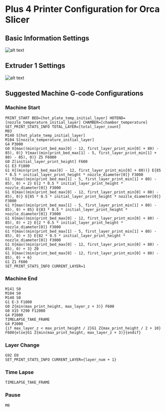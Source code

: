 # Plus 4 Printer Configuration for Orca Slicer

## Basic Information Settings

![alt text](https://github.com/stew675/qidi-plus4-extras/blob/main/content/orca-slicer-settings/Plus4_Printer_Config/Basic_Information.png "Basic Information")

## Extruder 1 Settings

![alt text](https://github.com/stew675/qidi-plus4-extras/blob/main/content/orca-slicer-settings/Plus4_Printer_Config/Extruder.png "Extruder 1 Settings")

## Suggested Machine G-code Configurations

### Machine Start
```
PRINT_START BED=[hot_plate_temp_initial_layer] HOTEND=[nozzle_temperature_initial_layer] CHAMBER=[chamber_temperature]
SET_PRINT_STATS_INFO TOTAL_LAYER=[total_layer_count]
M83
M140 S[hot_plate_temp_initial_layer]
M104 S[nozzle_temperature_initial_layer]
G4 P3000
G0 X{max((min(print_bed_max[0] - 12, first_layer_print_min[0] + 80) - 85), 0)} Y{max((min(print_bed_max[1] - 5, first_layer_print_min[1] + 80) - 85), 0)} Z5 F6000
G0 Z[initial_layer_print_height] F600
G1 E3 F1800
G1 X{(min(print_bed_max[0] - 12, first_layer_print_min[0] + 80))} E{85 * 0.5 * initial_layer_print_height * nozzle_diameter[0]} F3000
G1 Y{max((min(print_bed_max[1] - 5, first_layer_print_min[1] + 80) - 85), 0) + 2} E{2 * 0.5 * initial_layer_print_height * nozzle_diameter[0]} F3000
G1 X{max((min(print_bed_max[0] - 12, first_layer_print_min[0] + 80) - 85), 0)} E{85 * 0.5 * initial_layer_print_height * nozzle_diameter[0]} F3000
G1 Y{max((min(print_bed_max[1] - 5, first_layer_print_min[1] + 80) - 85), 0) + 85} E{83 * 0.5 * initial_layer_print_height * nozzle_diameter[0]} F3000
G1 X{max((min(print_bed_max[0] - 12, first_layer_print_min[0] + 80) - 85), 0) + 2} E{2 * 0.5 * initial_layer_print_height * nozzle_diameter[0]} F3000
G1 Y{max((min(print_bed_max[1] - 5, first_layer_print_min[1] + 80) - 85), 0) + 3} E{82 * 0.5 * initial_layer_print_height * nozzle_diameter[0]} F3000
G1 X{max((min(print_bed_max[0] - 12, first_layer_print_min[0] + 80) - 85), 0) + 3} Z0
G1 X{max((min(print_bed_max[0] - 12, first_layer_print_min[0] + 80) - 85), 0) + 6}
G1 Z1 F600
SET_PRINT_STATS_INFO CURRENT_LAYER=1
```

### Machine End
```
M141 S0
M104 S0
M140 S0
G1 E-3 F1800
G0 Z{min(max_print_height, max_layer_z + 3)} F600
G0 X15 Y290 F12000
G4 P2000
TIMELAPSE_TAKE_FRAME
G4 P2000
{if max_layer_z < max_print_height / 2}G1 Z{max_print_height / 2 + 10} F600{else}G1 Z{min(max_print_height, max_layer_z + 3)}{endif}
```

### Layer Change
```
G92 E0
SET_PRINT_STATS_INFO CURRENT_LAYER={layer_num + 1}
```

### Time Lapse
```
TIMELAPSE_TAKE_FRAME
```

### Pause
```
M0
```
